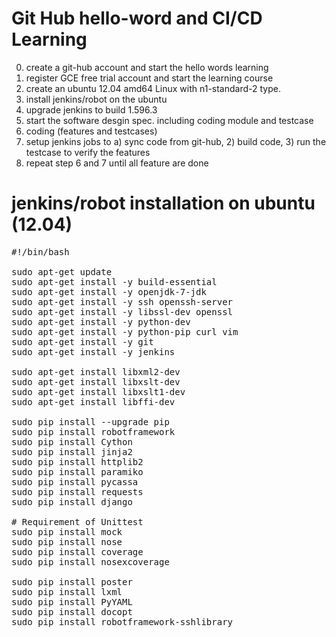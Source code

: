 # Git Hub hello-word and CI/CD Learning

0. create a git-hub account and start the hello words learning
1. register GCE free trial account and start the learning course
2. create an ubuntu 12.04 amd64 Linux with n1-standard-2 type.
3. install jenkins/robot on the ubuntu
4. upgrade jenkins to build 1.596.3
5. start the software desgin spec. including coding module and testcase
6. coding (features and testcases)
7. setup jenkins jobs to a) sync code from git-hub, 2) build code, 3) run the testcase to verify the features
8. repeat step 6 and 7 until all feature are done


# jenkins/robot installation on ubuntu (12.04)
<pre>
#!/bin/bash
 
sudo apt-get update
sudo apt-get install -y build-essential
sudo apt-get install -y openjdk-7-jdk
sudo apt-get install -y ssh openssh-server
sudo apt-get install -y libssl-dev openssl
sudo apt-get install -y python-dev
sudo apt-get install -y python-pip curl vim
sudo apt-get install -y git
sudo apt-get install -y jenkins

sudo apt-get install libxml2-dev
sudo apt-get install libxslt-dev
sudo apt-get install libxslt1-dev
sudo apt-get install libffi-dev

sudo pip install --upgrade pip
sudo pip install robotframework
sudo pip install Cython
sudo pip install jinja2
sudo pip install httplib2
sudo pip install paramiko
sudo pip install pycassa
sudo pip install requests
sudo pip install django

# Requirement of Unittest
sudo pip install mock
sudo pip install nose
sudo pip install coverage
sudo pip install nosexcoverage

sudo pip install poster
sudo pip install lxml
sudo pip install PyYAML
sudo pip install docopt
sudo pip install robotframework-sshlibrary
</pre>

